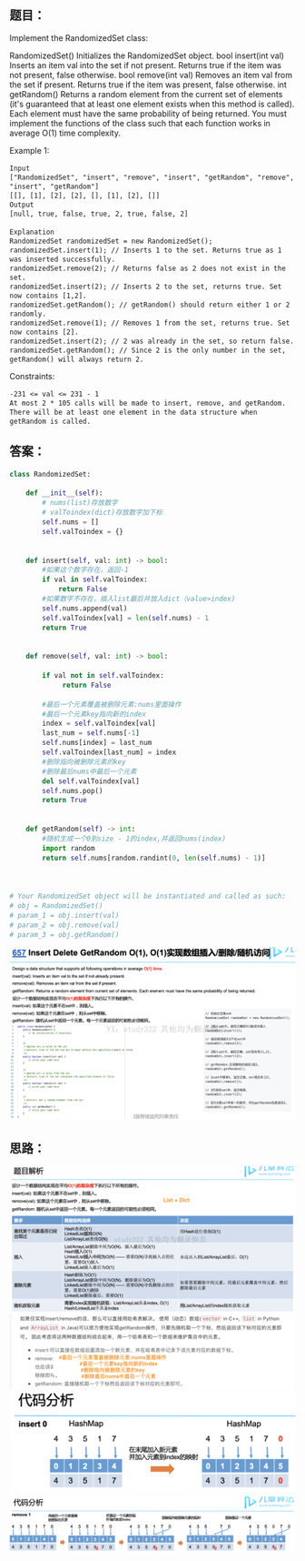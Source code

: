 ## 题目：
Implement the RandomizedSet class:

RandomizedSet() Initializes the RandomizedSet object.
bool insert(int val) Inserts an item val into the set if not present. Returns true if the item was not present, false otherwise.
bool remove(int val) Removes an item val from the set if present. Returns true if the item was present, false otherwise.
int getRandom() Returns a random element from the current set of elements (it's guaranteed that at least one element exists when this method is called). Each element must have the same probability of being returned.
You must implement the functions of the class such that each function works in average O(1) time complexity.

 
Example 1:
```
Input
["RandomizedSet", "insert", "remove", "insert", "getRandom", "remove", "insert", "getRandom"]
[[], [1], [2], [2], [], [1], [2], []]
Output
[null, true, false, true, 2, true, false, 2]

Explanation
RandomizedSet randomizedSet = new RandomizedSet();
randomizedSet.insert(1); // Inserts 1 to the set. Returns true as 1 was inserted successfully.
randomizedSet.remove(2); // Returns false as 2 does not exist in the set.
randomizedSet.insert(2); // Inserts 2 to the set, returns true. Set now contains [1,2].
randomizedSet.getRandom(); // getRandom() should return either 1 or 2 randomly.
randomizedSet.remove(1); // Removes 1 from the set, returns true. Set now contains [2].
randomizedSet.insert(2); // 2 was already in the set, so return false.
randomizedSet.getRandom(); // Since 2 is the only number in the set, getRandom() will always return 2.
```

Constraints:
```
-231 <= val <= 231 - 1
At most 2 * 105 calls will be made to insert, remove, and getRandom.
There will be at least one element in the data structure when getRandom is called.
```


## 答案：
```python
class RandomizedSet:

    def __init__(self):
        # nums(list)存放数字
        # valToindex(dict)存放数字加下标
        self.nums = []
        self.valToindex = {}
        

    def insert(self, val: int) -> bool:
        #如果这个数字存在，返回-1
        if val in self.valToindex:
            return False
        #如果数字不存在，插入list最后并放入dict（value>index)
        self.nums.append(val)
        self.valToindex[val] = len(self.nums) - 1
        return True
        

    def remove(self, val: int) -> bool:
           
        if val not in self.valToindex:
             return False
        
        #最后一个元素覆盖被删除元素:nums里面操作
        #最后一个元素key指向新的index
        index = self.valToindex[val]
        last_num = self.nums[-1]
        self.nums[index] = last_num
        self.valToindex[last_num] = index
        #删除指向被删除元素的key
        #删除最后nums中最后一个元素
        del self.valToindex[val]
        self.nums.pop()
        return True
        

    def getRandom(self) -> int:
        #随机生成一个0到size - 1的index,并返回nums(index)
        import random
        return self.nums[random.randint(0, len(self.nums) - 1)]
        


# Your RandomizedSet object will be instantiated and called as such:
# obj = RandomizedSet()
# param_1 = obj.insert(val)
# param_2 = obj.remove(val)
# param_3 = obj.getRandom()


```
![a](https://github.com/SSRRBB/Leetcode/blob/main/Images/171.png)
## 思路：

![a](https://github.com/SSRRBB/Leetcode/blob/main/Images/172.png)
![a](https://github.com/SSRRBB/Leetcode/blob/main/Images/175.png)
![a](https://github.com/SSRRBB/Leetcode/blob/main/Images/173.png)
![a](https://github.com/SSRRBB/Leetcode/blob/main/Images/174.png)
